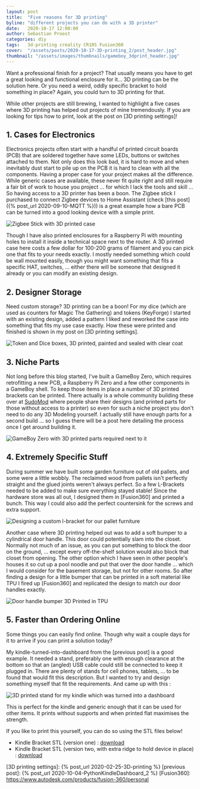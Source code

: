 ```yaml
---
layout: post
title:  "Five reasons for 3D printing"
byline: "different projects you can do with a 3D printer"
date:   2020-10-17 12:00:00
author: Sebastian Proost
categories: diy
tags:	3d-printing creality CR10S Fusion360
cover:  "/assets/posts/2020-10-17-3D-printing_2/post_header.jpg"
thumbnail: "/assets/images/thumbnails/gameboy_3dprint_header.jpg"
---
```


Want a professional finish for a project? That usually means you have to get a great looking and functional enclosure 
for it... 3D printing can be the solution here. Or you need a weird, oddly specific bracket to hold something in place?
Again, you could turn to 3D printing for that.

While other projects are still brewing, I wanted to highlight a five cases where 3D printing has helped out projects of 
mine tremendously. If you are looking for tips how to print, look at the post on [3D printing settings]!

## 1. Cases for Electronics

Electronics projects often start with a handful of printed circuit boards (PCB) that are soldered together have some
LEDs, buttons or switches attached to them. Not only does this look bad, it is hard to move and when inevitably dust
start to pile up on the PCB it is hard to clean with all the components. Having a proper case for your project makes 
all the difference. While generic cases are available, these never fit quite right and still require a fair bit of 
work to house you project ... for which I lack the tools and skill ... So having access to a 3D printer has been a 
boon. The Zigbee stick I purchased to connect Zigbee devices to Home Assistant 
(check [this post]({% post_url 2020-09-10-MQTT %})) is a great example how a bare PCB can be turned into a good
looking device with a simple print.

![Zigbee Stick with 3D printed case](/assets/posts/2020-09-10-MQTT/web_P9171041.jpg)

Though I have also printed enclosures for a Raspberry Pi with mounting holes to install it inside a technical space 
next to the router. A 3D printed case here costs a few dollar for 100-200 grams of filament and you can pick one that
fits to your needs exactly. I mostly needed something which could be wall mounted easily, though you might want something
that fits a specific HAT, switches, ... either there will be someone that designed it already or you can modify an
existing design.

## 2. Designer Storage

Need custom storage? 3D printing can be a boon! For my dice (which are used as counters for Magic The Gathering) and
tokens (KeyForge) I started with an existing design, added a pattern I liked and reworked the case into something that
fits my use case exactly. How these were printed and finished is shown in my post on [3D printing settings].

![Token and Dice boxes, 3D printed, painted and sealed with clear coat](/assets/posts/2020-10-17-3D-printing_2/dice_token_boxes.jpg)

## 3. Niche Parts

Not long before this blog started, I've built a GameBoy Zero, which requires retrofitting a new PCB, a Raspberry Pi Zero
and a few other components in a GameBoy shell. To keep those items in place a number of 3D printed brackets can be
printed. There actually is a whole community building these over at [SudoMod](https://sudomod.com/) where people share
their designs (and printed parts for those without access to a printer) so even for such a niche project you don't need
to do any 3D Modeling yourself. I actually still have enough parts for a second build ... so I guess there will be a 
post here detailing the process once I get around building it.

![GameBoy Zero with 3D printed parts required next to it](/assets/posts/2020-10-17-3D-printing_2/gameboy_parts.jpg)

## 4. Extremely Specific Stuff

During summer we have built some garden furniture out of old pallets, and some were a little wobbly. The reclaimed wood
from pallets isn't perfectly straight and the glued joints weren't always perfect. So a few L-Brackets needed to be added
to make sure everything stayed stable! Since the hardware store was all out, I designed them in [Fusion360] and printed a 
bunch. This way I could also add the perfect countersink for the screws and extra support.

![Designing a custom l-bracket for our pallet furniture](/assets/posts/2020-10-17-3D-printing_2/l-bracket.png)

Another case where 3D printing helped out was to add a soft bumper to a cylindrical door handle. This door could 
potentially slam into the closet. Normally not much of an issue, as you can put something to block the door on the 
ground, ... except every off-the-shelf solution would also block that closet from opening. The other option which I
have seen in other people's houses it so cut up a pool noodle and put that over the door handle ... which I would
consider for the basement storage, but not for other rooms. So after finding a design for a little bumper that can be 
printed in a soft material like TPU I fired up [Fusion360] and replicated the design to match our door handles exactly. 

![Door handle bumper 3D Printed in TPU](/assets/posts/2020-10-17-3D-printing_2/door_handle.jpg)

## 5. Faster than Ordering Online

Some things you can easily find online. Though why wait a couple days for it to arrive if you can print a solution
today?

My kindle-turned-into-dashboard from the [previous post] is a good example. It needed a stand, preferably one with
enough clearance at the bottom so that an (angled) USB cable could still be connected to keep it plugged in. There are
plenty of stands for cell phones, tablets, ... to be found that would fit this description. But I wanted to try and 
design something myself that fit the requirements. And came up with this :

![3D printed stand for my kindle which was turned into a dashboard](/assets/posts/2020-10-17-3D-printing_2/kindle_stand.jpg)

This is perfect for the kindle and generic enough that it can be used for other items. It prints without supports and 
when printed flat maximises the strength. 

If you like to print this yourself, you can do so using the STL files below! 

  * Kindle Bracket STL (version one) : [download](/assets/posts/2020-10-17-3D-printing_2/kindle_stand_v1.stl)
  * Kindle Bracket STL (version two, with extra ridge to hold device in place) : [download](/assets/posts/2020-10-17-3D-printing_2/kindle_stand_v2.stl)


[3D printing settings]: {% post_url 2020-02-25-3D-printing %}
[previous post]: {% post_url 2020-10-04-PythonKindleDashboard_2 %}
[Fusion360]: https://www.autodesk.com/products/fusion-360/personal
